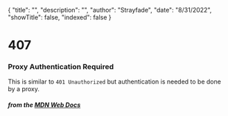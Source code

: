 {
    "title": "",
    "description": "",
    "author": "Strayfade",
    "date": "8/31/2022",
    "showTitle": false,
    "indexed": false
}
# 407
### Proxy Authentication Required

This is similar to `401 Unauthorized` but authentication is needed to be done by a proxy.

#### *from the [MDN Web Docs](https://developer.mozilla.org/en-US/docs/Web/HTTP/Status)* 